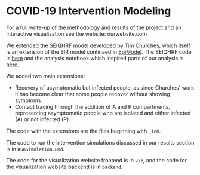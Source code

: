 # COVID-19 Intervention Modeling

For a full write-up of the methodology and results of the project and an interactive visualization see the website: ourwebsite.com  

We extended the SEIQHRF model developed by Tim Churches, which itself is an extension of the SIR model continaed in [EpiModel](https://www.epimodel.org/). The SEIQHRF code is [here](https://gist.github.com/timchurches/92073d0ea75cfbd387f91f7c6e624bd7) and the analysis notebook which inspired parts of our analysis is [here](https://gist.github.com/timchurches/ce8858ae1e572153a54271bd52deb9c3).

We added two main extensions:  
* Recovery of asymptomatic but infected people, as since Churches' work it has become clear that some people recover without showing symptoms. 
* Contact tracing through the addition of A and P compartments, representing asymptomatic people who are isolated and either infected (A) or not infected (P).

The code with the extensions are the files beginning with `_icm`.  

The code to run the intervention simulations discussed in our results section is in `RunSimulation.Rmd`.  

The code for the visualization website frontend is in `viz`, and the code for the visualization website backend is in `backend`.
